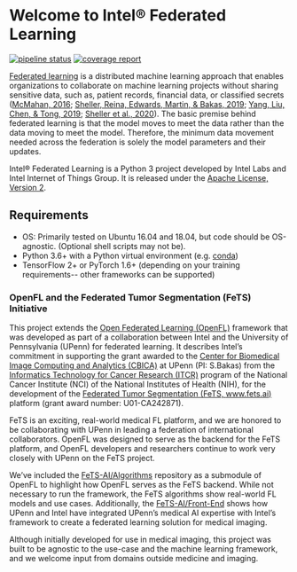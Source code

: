 # Welcome to Intel® Federated Learning

[![pipeline status](https://gitlab.devtools.intel.com/weilinxu/spr_secure_intelligence-trusted_federated_learning/badges/master/pipeline.svg)](https://gitlab.devtools.intel.com/weilinxu/spr_secure_intelligence-trusted_federated_learning/commits/master)
[![coverage report](https://gitlab.devtools.intel.com/weilinxu/spr_secure_intelligence-trusted_federated_learning/badges/master/coverage.svg)](https://gitlab.devtools.intel.com/weilinxu/spr_secure_intelligence-trusted_federated_learning/commits/master)


[Federated learning](https://en.wikipedia.org/wiki/Federated_learning) is a distributed machine learning approach that
enables organizations to collaborate on machine learning projects
without sharing sensitive data, such as, patient records, financial data,
or classified secrets ([McMahan, 2016](https://arxiv.org/abs/1602.05629);
[Sheller, Reina, Edwards, Martin, & Bakas, 2019](https://www.ncbi.nlm.nih.gov/pmc/articles/PMC6589345);
[Yang, Liu, Chen, & Tong, 2019](https://arxiv.org/abs/1902.04885); 
[Sheller et al., 2020](https://www.nature.com/articles/s41598-020-69250-1)).
The basic premise behind federated learning
is that the model moves to meet the data rather than the data moving
to meet the model. Therefore, the minimum data movement needed
across the federation is solely the model parameters and their updates.


Intel® Federated Learning is a Python 3 project developed by Intel Labs and 
Intel Internet of Things Group. It is released under the [Apache License, Version 2](https://www.apache.org/licenses/LICENSE-2.0).



## Requirements

- OS: Primarily tested on Ubuntu 16.04 and 18.04, but code should be OS-agnostic. (Optional shell scripts may not be).
- Python 3.6+ with a Python virtual environment (e.g. [conda](https://docs.conda.io/en/latest/))
- TensorFlow 2+ or PyTorch 1.6+ (depending on your training requirements-- other frameworks can be supported)



### OpenFL and the Federated Tumor Segmentation (FeTS) Initiative

This project extends the [Open Federated Learning (OpenFL)](https://github.com/IntelLabs/OpenFederatedLearning) framework that was 
developed as part of a collaboration between Intel 
and the University of Pennsylvania (UPenn) for federated learning. 
It describes Intel’s commitment in 
supporting the grant awarded to the [Center for Biomedical Image Computing and Analytics (CBICA)](https://www.cbica.upenn.edu/) 
at UPenn (PI: S.Bakas) from the [Informatics Technology for Cancer Research (ITCR)](https://itcr.cancer.gov/) program of 
the National Cancer Institute (NCI) of the National Institutes of Health (NIH), 
for the development of the [Federated Tumor Segmentation (FeTS, www.fets.ai)](https://www.fets.ai/) 
platform (grant award number: U01-CA242871). 

FeTS is an exciting, real-world 
medical FL platform, and we are honored to be collaborating with UPenn in 
leading a federation of international collaborators. OpenFL was 
designed to serve as the backend for the FeTS platform, and OpenFL developers 
and researchers continue to work very closely with UPenn on 
the FeTS project.

We’ve included the [FeTS-AI/Algorithms](https://github.com/FETS-AI/Algorithms) 
repository as a submodule of OpenFL to highlight how OpenFL serves as the FeTS 
backend. While not necessary to run the framework, the FeTS algorithms show 
real-world FL models and use cases. Additionally, the 
[FeTS-AI/Front-End](https://github.com/FETS-AI/Front-End) shows how UPenn 
and Intel have integrated UPenn’s medical AI expertise with Intel’s framework 
to create a federated learning solution for medical imaging. 

Although initially developed for use in medical imaging, this project was 
built to be agnostic to the use-case and the 
machine learning framework, and we welcome input from domains 
outside medicine and imaging.

